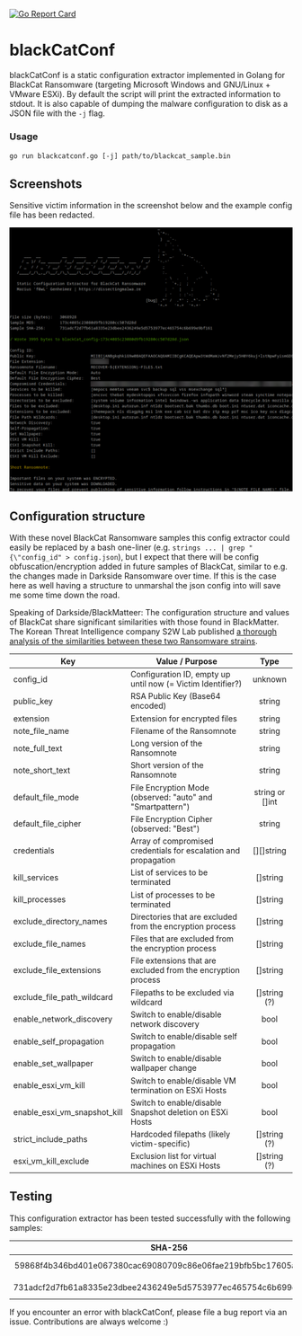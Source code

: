 [![Go Report Card](https://goreportcard.com/badge/github.com/f0wl/blackCatConf)](https://goreportcard.com/report/github.com/f0wl/blackCatConf)

# blackCatConf

blackCatConf is a static configuration extractor implemented in Golang for BlackCat Ransomware (targeting Microsoft Windows and GNU/Linux + VMware ESXi). By default the script will print the extracted information to stdout. It is also capable of dumping the malware configuration to disk as a JSON file with the ```-j``` flag.

### Usage 

```shell
go run blackcatconf.go [-j] path/to/blackcat_sample.bin
```

## Screenshots

Sensitive victim information in the screenshot below and the example config file has been redacted.

<p align="center">
<img src="img/tool.png">
</p>

## Configuration structure

With these novel BlackCat Ransomware samples this config extractor could easily be replaced by a bash one-liner (e.g. ```strings ... | grep "{\"config_id" > config.json```), but I expect that there will be config obfuscation/encryption added in future samples of BlackCat, similar to e.g. the changes made in Darkside Ransomware over time. If this is the case here as well having a structure to unmarshal the json config into will save me some time down the road.

Speaking of Darkside/BlackMatteer: The configuration structure and values of BlackCat share significant similarities with those found in BlackMatter. The Korean Threat Intelligence company S2W Lab published [a thorough analysis of the similarities between these two Ransomware strains](https://medium.com/s2wlab/blackcat-new-rust-based-ransomware-borrowing-blackmatters-configuration-31c8d330a809).


|             Key              |                     Value / Purpose                             |        Type         |
| ---------------------------- | --------------------------------------------------------------- | :-----------------: |
| config_id                    | Configuration ID, empty up until now (= Victim Identifier?)     | unknown             |
| public_key                   | RSA Public Key (Base64 encoded)                                 | string              |
| extension                    | Extension for encrypted files                                   | string              |
| note_file_name               | Filename of the Ransomnote                                      | string              |
| note_full_text               | Long version of the Ransomnote                                  | string              |
| note_short_text              | Short version of the Ransomnote                                 | string              |
| default_file_mode            | File Encryption Mode (observed: "auto" and "Smartpattern")      | string or []int     |
| default_file_cipher          | File Encryption Cipher (observed: "Best")                       | string              |
| credentials                  | Array of compromised credentials for escalation and propagation | [][]string          |
| kill_services                | List of services to be terminated                               | []string            |
| kill_processes               | List of processes to be terminated                              | []string            |
| exclude_directory_names      | Directories that are excluded from the encryption process       | []string            |
| exclude_file_names           | Files that are excluded from the encryption process             | []string            |
| exclude_file_extensions      | File extensions that are excluded from the encryption process   | []string            |
| exclude_file_path_wildcard   | Filepaths to be excluded via wildcard                           | []string  (?)       |
| enable_network_discovery     | Switch to enable/disable network discovery                      | bool                |
| enable_self_propagation      | Switch to enable/disable self propagation                       | bool                |
| enable_set_wallpaper         | Switch to enable/disable wallpaper change                       | bool                |
| enable_esxi_vm_kill          | Switch to enable/disable VM termination on ESXi Hosts           | bool                |
| enable_esxi_vm_snapshot_kill | Switch to enable/disable Snapshot deletion on ESXi Hosts        | bool                |
| strict_include_paths         | Hardcoded filepaths (likely victim-specific)                    | []string  (?)       |
| esxi_vm_kill_exclude         | Exclusion list for virtual machines on ESXi Hosts               | []string  (?)       |


## Testing

This configuration extractor has been tested successfully with the following samples:

|                             SHA-256                              |                     Sample                              |
| :--------------------------------------------------------------: | :-----------------------------------------------------: |
| 59868f4b346bd401e067380cac69080709c86e06fae219bfb5bc17605a71ab3f | [Malware Bazaar](https://bazaar.abuse.ch/sample/59868f4b346bd401e067380cac69080709c86e06fae219bfb5bc17605a71ab3f/) |
| 731adcf2d7fb61a8335e23dbee2436249e5d5753977ec465754c6b699e9bf161 | [Malware Bazaar](https://bazaar.abuse.ch/sample/731adcf2d7fb61a8335e23dbee2436249e5d5753977ec465754c6b699e9bf161/) |

If you encounter an error with blackCatConf, please file a bug report via an issue. Contributions are always welcome :)
